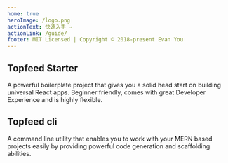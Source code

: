 ```yaml
---
home: true
heroImage: /logo.png
actionText: 快速入手 →
actionLink: /guide/
footer: MIT Licensed | Copyright © 2018-present Evan You
---
```


<div style="text-align: center">
  <Bit/>
</div>

<div class="features">
  <div class="feature">
    <h2>Topfeed Starter</h2>
    <p>A powerful boilerplate project that gives you a solid head start on building universal React apps. Beginner friendly, comes with great Developer Experience and is highly flexible.</p>
  </div>
  <div class="feature">
    <h2>Topfeed cli</h2>
    <p>A command line utility that enables you to work with your MERN based projects easily by providing powerful code generation and scaffolding abilities.</p>
  </div>
</div>
